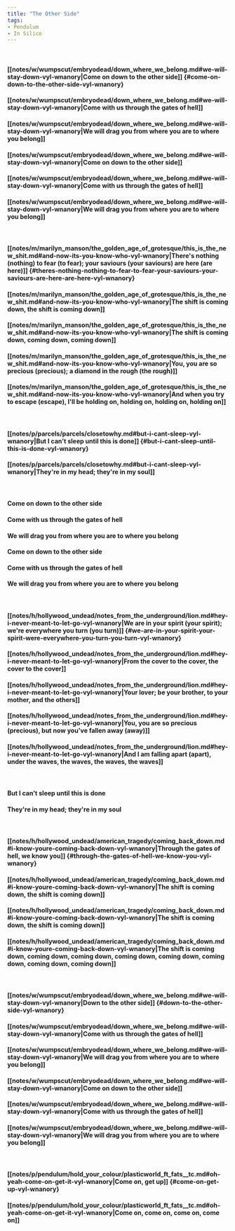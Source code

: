 ```yaml
---
title: "The Other Side"
tags:
- Pendulum
- In Silico
---
```

&nbsp;
#### [[notes/w/wumpscut/embryodead/down_where_we_belong.md#we-will-stay-down-vyl-wnanory|Come on down to the other side]] {#come-on-down-to-the-other-side-vyl-wnanory}
#### [[notes/w/wumpscut/embryodead/down_where_we_belong.md#we-will-stay-down-vyl-wnanory|Come with us through the gates of hell]]
#### [[notes/w/wumpscut/embryodead/down_where_we_belong.md#we-will-stay-down-vyl-wnanory|We will drag you from where you are to where you belong]]
#### [[notes/w/wumpscut/embryodead/down_where_we_belong.md#we-will-stay-down-vyl-wnanory|Come on down to the other side]]
#### [[notes/w/wumpscut/embryodead/down_where_we_belong.md#we-will-stay-down-vyl-wnanory|Come with us through the gates of hell]]
#### [[notes/w/wumpscut/embryodead/down_where_we_belong.md#we-will-stay-down-vyl-wnanory|We will drag you from where you are to where you belong]]
&nbsp;
#### [[notes/m/marilyn_manson/the_golden_age_of_grotesque/this_is_the_new_shit.md#and-now-its-you-know-who-vyl-wnanory|There's nothing (nothing) to fear (to fear); your saviours (your saviours) are here (are here)]] {#theres-nothing-nothing-to-fear-to-fear-your-saviours-your-saviours-are-here-are-here-vyl-wnanory}
#### [[notes/m/marilyn_manson/the_golden_age_of_grotesque/this_is_the_new_shit.md#and-now-its-you-know-who-vyl-wnanory|The shift is coming down, the shift is coming down]]
#### [[notes/m/marilyn_manson/the_golden_age_of_grotesque/this_is_the_new_shit.md#and-now-its-you-know-who-vyl-wnanory|The shift is coming down, coming down, coming down]]
#### [[notes/m/marilyn_manson/the_golden_age_of_grotesque/this_is_the_new_shit.md#and-now-its-you-know-who-vyl-wnanory|You, you are so precious (precious); a diamond in the rough (the rough)]]
#### [[notes/m/marilyn_manson/the_golden_age_of_grotesque/this_is_the_new_shit.md#and-now-its-you-know-who-vyl-wnanory|And when you try to escape (escape), I'll be holding on, holding on, holding on, holding on]]
&nbsp;
#### [[notes/p/parcels/parcels/closetowhy.md#but-i-cant-sleep-vyl-wnanory|But I can't sleep until this is done]] {#but-i-cant-sleep-until-this-is-done-vyl-wnanory}
#### [[notes/p/parcels/parcels/closetowhy.md#but-i-cant-sleep-vyl-wnanory|They're in my head; they're in my soul]]
&nbsp;
#### Come on down to the other side
#### Come with us through the gates of hell
#### We will drag you from where you are to where you belong
#### Come on down to the other side
#### Come with us through the gates of hell
#### We will drag you from where you are to where you belong
&nbsp;
#### [[notes/h/hollywood_undead/notes_from_the_underground/lion.md#hey-i-never-meant-to-let-go-vyl-wnanory|We are in your spirit (your spirit); we're everywhere you turn (you turn)]] {#we-are-in-your-spirit-your-spirit-were-everywhere-you-turn-you-turn-vyl-wnanory}
#### [[notes/h/hollywood_undead/notes_from_the_underground/lion.md#hey-i-never-meant-to-let-go-vyl-wnanory|From the cover to the cover, the cover to the cover]]
#### [[notes/h/hollywood_undead/notes_from_the_underground/lion.md#hey-i-never-meant-to-let-go-vyl-wnanory|Your lover; be your brother, to your mother, and the others]]
#### [[notes/h/hollywood_undead/notes_from_the_underground/lion.md#hey-i-never-meant-to-let-go-vyl-wnanory|You, you are so precious (precious), but now you've fallen away (away)]]
#### [[notes/h/hollywood_undead/notes_from_the_underground/lion.md#hey-i-never-meant-to-let-go-vyl-wnanory|And I am falling apart (apart), under the waves, the waves, the waves, the waves]]
&nbsp;
#### But I can't sleep until this is done
#### They're in my head; they're in my soul
&nbsp;
#### [[notes/h/hollywood_undead/american_tragedy/coming_back_down.md#i-know-youre-coming-back-down-vyl-wnanory|Through the gates of hell, we know you]] {#through-the-gates-of-hell-we-know-you-vyl-wnanory}
#### [[notes/h/hollywood_undead/american_tragedy/coming_back_down.md#i-know-youre-coming-back-down-vyl-wnanory|The shift is coming down, the shift is coming down]]
#### [[notes/h/hollywood_undead/american_tragedy/coming_back_down.md#i-know-youre-coming-back-down-vyl-wnanory|The shift is coming down, the shift is coming down]]
#### [[notes/h/hollywood_undead/american_tragedy/coming_back_down.md#i-know-youre-coming-back-down-vyl-wnanory|The shift is coming down, coming down, coming down, coming down, coming down, coming down, coming down, coming down]]
&nbsp;
#### [[notes/w/wumpscut/embryodead/down_where_we_belong.md#we-will-stay-down-vyl-wnanory|Down to the other side]] {#down-to-the-other-side-vyl-wnanory}
#### [[notes/w/wumpscut/embryodead/down_where_we_belong.md#we-will-stay-down-vyl-wnanory|Come with us through the gates of hell]]
#### [[notes/w/wumpscut/embryodead/down_where_we_belong.md#we-will-stay-down-vyl-wnanory|We will drag you from where you are to where you belong]]
#### [[notes/w/wumpscut/embryodead/down_where_we_belong.md#we-will-stay-down-vyl-wnanory|Come on down to the other side]]
#### [[notes/w/wumpscut/embryodead/down_where_we_belong.md#we-will-stay-down-vyl-wnanory|Come with us through the gates of hell]]
#### [[notes/w/wumpscut/embryodead/down_where_we_belong.md#we-will-stay-down-vyl-wnanory|We will drag you from where you are to where you belong]]
&nbsp;
#### [[notes/p/pendulum/hold_your_colour/plasticworld_ft_fats__tc.md#oh-yeah-come-on-get-it-vyl-wnanory|Come on, get up]] {#come-on-get-up-vyl-wnanory}
#### [[notes/p/pendulum/hold_your_colour/plasticworld_ft_fats__tc.md#oh-yeah-come-on-get-it-vyl-wnanory|Come on, come on, come on, come on]]
